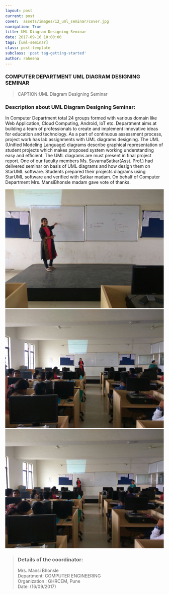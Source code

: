 ```yaml
---
layout: post
current: post
cover:  assets/images/12_uml_seminar/cover.jpg
navigation: True
title: UML Diagram Designing Seminar
date: 2017-09-16 10:00:00
tags: [uml-seminar]
class: post-template
subclass: 'post tag-getting-started'
author: raheena
---
```

 

### COMPUTER  DEPARTMENT UML DIAGRAM DESIGNING SEMINAR

> CAPTION:UML Diagram Designing Seminar

### Description about UML Diagram Designing Seminar:

<p>In Computer Department total 24 groups formed with various domain like Web Application, Cloud Computing, Android, IoT etc. Department aims at building a team of professionals to create and implement innovative ideas for education and technology.
As a part of continuous assessment process, project work has lab assignments with UML diagrams designing.  The UML (Unified Modeling Language) diagrams describe graphical representation of student projects which makes proposed system working understanding easy and efficient.   The UML diagrams are must present in final project report. One of our faculty members Ms. SuvarnaSatkar(Asst. Prof.) had delivered seminar on basis of UML diagrams and how design them on StarUML software. Students prepared their projects diagrams using StarUML software and verified with Satkar madam. On behalf of Computer Department Mrs. MansiBhonsle madam gave vote of thanks. </p>


![students attending seminar](assets/images/12_uml_seminar/1.jpg  "12_uml_seminar_1")
![students attending seminar](assets/images/12_uml_seminar/2.jpg  "12_uml_seminar_2")
![students attending seminar](assets/images/12_uml_seminar/3.jpg  "12_uml_seminar_3")


> ### Details of the coordinator: <br>
> Mrs. Mansi Bhonsle <br>
> Department: COMPUTER ENGINEERING    
> Organization : GHRCEM, Pune <br>
> Date: (16/09/2017)
